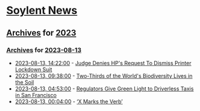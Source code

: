 # [Soylent News](../../../README.md)

## [Archives](../../index.md) for [2023](../index.md)

### [Archives](../../index.md) for [2023-08-13](index.md)

* [2023-08-13, 14:22:00](https://soylentnews.org/article.pl?sid=23/08/12/2310229&from=rss) - [Judge Denies HP's Request To Dismiss Printer Lockdown Suit](https://soylentnews.org/article.pl?sid=23/08/12/2310229&from=rss)
* [2023-08-13, 09:38:00](https://soylentnews.org/article.pl?sid=23/08/12/2220232&from=rss) - [Two-Thirds of the World's Biodiversity Lives in the Soil](https://soylentnews.org/article.pl?sid=23/08/12/2220232&from=rss)
* [2023-08-13, 04:53:00](https://soylentnews.org/article.pl?sid=23/08/12/1933201&from=rss) - [Regulators Give Green Light to Driverless Taxis in San Francisco](https://soylentnews.org/article.pl?sid=23/08/12/1933201&from=rss)
* [2023-08-13, 00:04:00](https://soylentnews.org/article.pl?sid=23/08/12/1047236&from=rss) - [‘X Marks the Verb’](https://soylentnews.org/article.pl?sid=23/08/12/1047236&from=rss)
